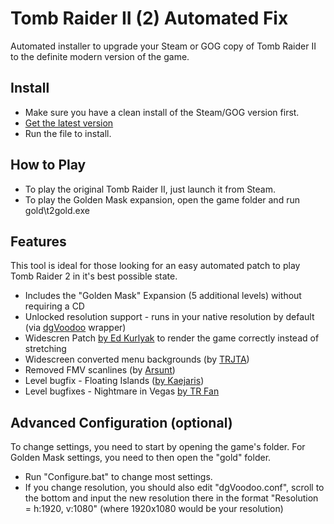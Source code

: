# Tomb Raider II (2) Automated Fix
Automated installer to upgrade your Steam or GOG copy of Tomb Raider II to the definite modern version of the game.

## Install
* Make sure you have a clean install of the Steam/GOG version first.
* [Get the latest version](https://github.com/Carlmundo/TombRaider2-AutomatedFix/releases/latest)
* Run the file to install.

## How to Play
* To play the original Tomb Raider II, just launch it from Steam.
* To play the Golden Mask expansion, open the game folder and run gold\t2gold.exe

## Features
This tool is ideal for those looking for an easy automated patch to play Tomb Raider 2 in it's best possible state.

* Includes the "Golden Mask" Expansion (5 additional levels) without requiring a CD
* Unlocked resolution support - runs in your native resolution by default (via [dgVoodoo](http://dege.freeweb.hu/dgVoodoo2/dgVoodoo2.html) wrapper)
* Widescren Patch [by Ed Kurlyak](https://tombraiders.net/stella/downloads/widescreen.html) to render the game correctly instead of stretching
* Widescreen converted menu backgrounds (by [TRJTA](https://www.tombraiderforums.com/showthread.php?t=208759))
* Removed FMV scanlines (by [Arsunt](https://github.com/Arsunt))
* Level bugfix - Floating Islands ([by Kaejaris](https://core-design.com/community_tr2pscontrollerfixfloatingislands.html))
* Level bugfixes - Nightmare in Vegas [by TR Fan](https://onedrive.live.com/?authkey=%21AEbkhytrLYjvdOo&id=F373718D7E6FEA28%21123&cid=F373718D7E6FEA28)

## Advanced Configuration (optional)
To change settings, you need to start by opening the game's folder.
For Golden Mask settings, you need to then open the "gold" folder.

* Run "Configure.bat" to change most settings.
* If you change resolution, you should also edit "dgVoodoo.conf", scroll to the bottom and input the new resolution there in the format "Resolution = h:1920, v:1080" (where 1920x1080 would be your resolution)
